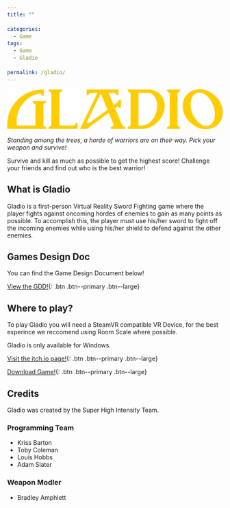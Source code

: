 ```yaml
---
title: ""

categories:
  - Game
tags:
  - Game
  - Gladio

permalink: /gladio/
---
```


![Gladio Logo](/assets/images/gladiologominimal.png)

*Standing among the trees, a horde of warriors are on their way. Pick your weapon and survive!*

Survive and kill as much as possible to get the highest score! Challenge your friends and find out who is the best warrior!

## What is Gladio

Gladio is a first-person Virtual Reality Sword Fighting game where the player fights against oncoming hordes of enemies to gain as many points as possible. To accomplish this, the player must use his/her sword to fight off the incoming enemies while using his/her shield to defend against the other enemies.

## Games Design Doc

You can find the Game Design Document below!

[<i class="fas fa-file-pdf"></i> View the GDD!](https://drive.google.com/file/d/1t9AjodyWzhOUTwMSLCevEDVnxct5fGSs/view?usp=sharing){: .btn .btn--primary .btn--large}

## Where to play?

To play Gladio you will need a SteamVR compatible VR Device, for the best experince we reccomend using Room Scale where possible.

Gladio is only available for Windows.

[<i class="fab fa-itch-io"></i> Visit the itch.io page!](https://fr3e1ancer.itch.io/gladio){: .btn .btn--primary .btn--large}

[<i class="fas fa-download"></i> Download Game!](https://drive.google.com/uc?export=download&id=17EZANP_FvZPjEKaRjpEGM6Ma27qQPK_L){: .btn .btn--primary .btn--large}

## Credits

Gladio was created by the Super High Intensity Team.

### Programming Team

* Kriss Barton [<i class="fab fa-linkedin"></i>](https://www.linkedin.com/in/krissbarton/) [<i class="fab fa-gitlab"></i>](https://gitlab.com/krissbarton343) [<i class="fab fa-github"></i>](https://github.com/fr3e1ancer)
* Toby Coleman [<i class="fab fa-linkedin"></i>](https://www.linkedin.com/in/toby-coleman-034901143/) [<i class="fas fa-globe"></i>](https://tobycoleman80.wixsite.com/portfolio)
* Louis Hobbs [<i class="fab fa-linkedin"></i>](https://www.linkedin.com/in/louis-hobbs/) [<i class="fab fa-gitlab"></i>](https://gitlab.com/bazzadwarf) [<i class="fab fa-github"></i>](https://github.com/bazzadwarf)
* Adam Slater [<i class="fab fa-linkedin"></i>](https://www.linkedin.com/in/adam-slater-486b44106/)

### Weapon Modler

* Bradley Amphlett [<i class="fab fa-linkedin"></i>](https://www.linkedin.com/in/bradley-a-560795b2/) [<i class="fab fa-artstation"></i>](https://bamphlett.artstation.com/)